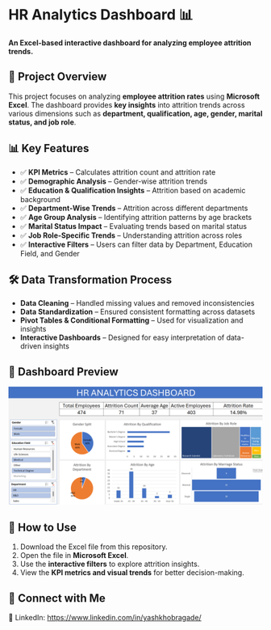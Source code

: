 # HR Analytics Dashboard 📊  
**An Excel-based interactive dashboard for analyzing employee attrition trends.**  

## 📌 Project Overview  
This project focuses on analyzing **employee attrition rates** using **Microsoft Excel**. The dashboard provides **key insights** into attrition trends across various dimensions such as **department, qualification, age, gender, marital status, and job role**.  

## 📊 Key Features  
- ✅ **KPI Metrics** – Calculates attrition count and attrition rate  
- ✅ **Demographic Analysis** – Gender-wise attrition trends  
- ✅ **Education & Qualification Insights** – Attrition based on academic background  
- ✅ **Department-Wise Trends** – Attrition across different departments  
- ✅ **Age Group Analysis** – Identifying attrition patterns by age brackets  
- ✅ **Marital Status Impact** – Evaluating trends based on marital status  
- ✅ **Job Role-Specific Trends** – Understanding attrition across roles  
- ✅ **Interactive Filters** – Users can filter data by Department, Education Field, and Gender  

## 🛠️ Data Transformation Process  
- **Data Cleaning** – Handled missing values and removed inconsistencies  
- **Data Standardization** – Ensured consistent formatting across datasets  
- **Pivot Tables & Conditional Formatting** – Used for visualization and insights  
- **Interactive Dashboards** – Designed for easy interpretation of data-driven insights
   
## 📸 Dashboard Preview  
![HR Analytics Dashboard](https://github.com/yash-khobragade/HR-Analytics-Dashboard/blob/main/Dashboard.png)


## 🚀 How to Use  
1. Download the Excel file from this repository.  
2. Open the file in **Microsoft Excel**.  
3. Use the **interactive filters** to explore attrition insights.  
4. View the **KPI metrics and visual trends** for better decision-making.  

## 🔗 Connect with Me  
🔗 LinkedIn: https://www.linkedin.com/in/yashkhobragade/
